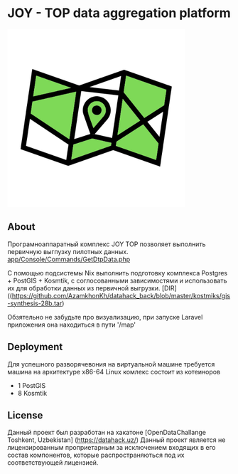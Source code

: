 # JOY - TOP data aggregation platform
<img src="https://github.com/AzamkhonKh/datahack_back/blob/master/public/images/jt_logo.png" width="400" alt="Laravel Logo"></a></p>

## About

Програмноаппаратный комплекс JOY TOP позволяет выполнить первичную выгпузку пилотных данных. [app/Console/Commands/GetDtpData.php](https://github.com/AzamkhonKh/datahack_back/blob/master/app/Console/Commands/GetDtpData.php)

C помощью подсистемы Nix выполнить подготовку комплекса Postgres + PostGIS + Kosmtik, с соглосованными зависимостями и использовать их для обработки данных из первичной выгрузки. [DIR]((https://github.com/AzamkhonKh/datahack_back/blob/master/kostmiks/gis-synthesis-28b.tar)


Обзятельно не забудьте про визуализацию, при запуске Laravel  приложения она находиться в пути '/map'


## Deployment 

Для успешного разворячевония на виртуальной машине требуется машина на архитектуре x86-64 Linux комлекс состоит из котеиноров
 - 1 PostGIS 
 - 8 Kosmtik


## License

Данный проект был разработан на хакатоне [OpenDataChallange Toshkent, Uzbekistan] (https://datahack.uz/)
Данный проект является не лицензированным проприетарным за исключением входящих в его состав компонентов,
которые распространяються под их соответствующей лицензией.
